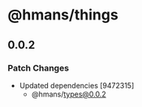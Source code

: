 # @hmans/things

## 0.0.2

### Patch Changes

- Updated dependencies [9472315]
  - @hmans/types@0.0.2
